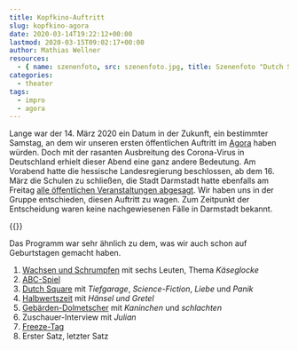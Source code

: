 ```yaml
---
title: Kopfkino-Auftritt
slug: kopfkino-agora
date: 2020-03-14T19:22:12+00:00
lastmod: 2020-03-15T09:02:17+00:00
author: Mathias Wellner
resources:
  - { name: szenenfoto, src: szenenfoto.jpg, title: Szenenfoto "Dutch Square" }
categories:
  - theater
tags:
  - impro
  - agora
---
```

Lange war der 14. März 2020 ein Datum in der Zukunft, ein bestimmter Samstag, an dem wir unseren ersten öffentlichen Auftritt im [Agora](https://www.agora-eg.de/) haben würden. Doch mit der rasanten Ausbreitung des Corona-Virus in Deutschland erhielt dieser Abend eine ganz andere Bedeutung. Am Vorabend hatte die hessische Landesregierung beschlossen, ab dem 16. März die Schulen zu schließen, die Stadt Darmstadt hatte ebenfalls am Freitag [alle öffentlichen Veranstaltungen abgesagt](https://www.darmstadt.de/nachrichten/darmstadt-aktuell/news/corona-virus). Wir haben uns in der Gruppe entschieden, diesen Auftritt zu wagen. Zum Zeitpunkt der Entscheidung waren keine nachgewiesenen Fälle in Darmstadt bekannt. 
<!--more-->

{{<responsive-image name="szenenfoto">}}

Das Programm war sehr ähnlich zu dem, was wir auch schon auf Geburtstagen gemacht haben.

1. [Wachsen und Schrumpfen](https://improwiki.com/de/wiki/improtheater/wachsen_und_schrumpfen) mit sechs Leuten, Thema _Käseglocke_
1. [ABC-Spiel](https://improwiki.com/de/buchstabenspiele/abc-spiel)
1. [Dutch Square](https://improwiki.com/de/wiki/improtheater/dutch_square) mit _Tiefgarage_, _Science-Fiction_, _Liebe_ und _Panik_
1. [Halbwertszeit](https://improwiki.com/de/wiki/improtheater/halbwertzeit) mit _Hänsel und Gretel_
1. [Gebärden-Dolmetscher](https://improwiki.com/de/wiki/improtheater/gebaerdendolmetscher) mit _Kaninchen_ und _schlachten_
1. Zuschauer-Interview mit _Julian_
1. [Freeze-Tag](https://improwiki.com/de/spiele/freeze_tag)
1. Erster Satz, letzter Satz